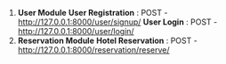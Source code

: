1. **User Module**
    **User Registration** :
                           POST - http://127.0.0.1:8000/user/signup/
    **User Login** :
                           POST - http://127.0.0.1:8000/user/login/
3. **Reservation Module**
     **Hotel Reservation** :
                           POST - http://127.0.0.1:8000/reservation/reserve/ 
